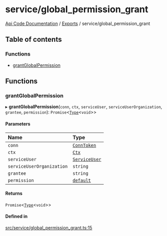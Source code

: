 # service/global\_permission\_grant
 
[Api Code Documentation](../README.md) / [Exports](../modules.md) / service/global\_permission\_grant

## Table of contents

### Functions

- [grantGlobalPermission](service_global_permission_grant.md#grantglobalpermission)

## Functions

### grantGlobalPermission

▸ **grantGlobalPermission**(`conn`, `ctx`, `serviceUser`, `serviceUserOrganization`, `grantee`, `permission`): `Promise`\<[`Type`](result.md#type)\<`void`\>\>

#### Parameters

| Name | Type |
| :------ | :------ |
| `conn` | [`ConnToken`](service_conn.md#conntoken) |
| `ctx` | [`Ctx`](../interfaces/lib_ctx.Ctx.md) |
| `serviceUser` | [`ServiceUser`](../interfaces/service_domain_organization_service_user.ServiceUser.md) |
| `serviceUserOrganization` | `string` |
| `grantee` | `string` |
| `permission` | [`default`](authz_intents.md#default) |

#### Returns

`Promise`\<[`Type`](result.md#type)\<`void`\>\>

#### Defined in

[src/service/global_permission_grant.ts:15](https://github.com/openkfw/TruBudget/blob/3cf6626/api/src/service/global_permission_grant.ts#L15)
